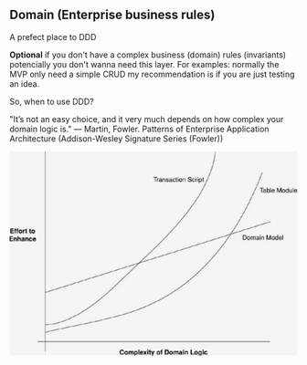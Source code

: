 ## Domain (Enterprise business rules)

A prefect place to DDD

**Optional** if you don't have a complex business (domain) rules (invariants) potencially you don't wanna need this layer.
For examples: normally the MVP only need a simple CRUD my recommendation is if you are just testing an idea.

So, when to use DDD?

"It’s not an easy choice, and it very much depends on how complex your domain logic is."
— Martin, Fowler. Patterns of Enterprise Application Architecture (Addison-Wesley Signature Series (Fowler))

![1723421869583](image/README/1723421869583.png)
